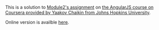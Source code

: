 This is a solution to [Module2's assignment](https://github.com/jhu-ep-coursera/fullstack-course5/blob/master/assignments/assignment2/Assignment-2.md) on [the AngularJS course on Coursera provided by Yaakov Chaikin from Johns Hopkins University](https://www.coursera.org/learn/single-page-web-apps-with-angularjs/home/welcome).

Online version is availble [here](https://baishusama.github.io/coursera/Angular%40JHU/module2-solution/index.html).